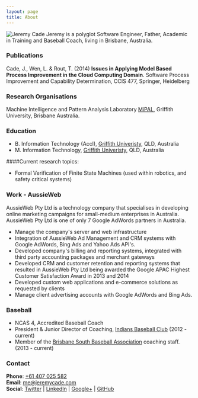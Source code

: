 ```yaml
---
layout: page
title: About
---
```


<img src="../images/JeremyCa.jpg" title="Jeremy Cade" class="right">
Jeremy is a polyglot Software Engineer, Father, Academic in Training and Baseball Coach, living in Brisbane, Australia.

### Publications
Cade, J., Wen, L. & Rout, T. (2014) **Issues in Applying Model Based Process Improvement in the Cloud Computing Domain**. Software Process Improvement and Capability Determination, CCIS 477, Springer, Heidelberg

### Research Organisations
Machine Intelligence and Pattern Analysis Laboratory [MiPAL](http://www.mipal.net.au), Griffith University, Brisbane Australia.

### Education
- B. Information Technology (Accl), [Griffith Univeristy](http://www.griffith.edu.au), QLD, Australia
- M. Information Technology, [Griffith Univeristy](http://www.griffith.edu.au), QLD, Australia

####Current research topics:
- Formal Verification of Finite State Machines (used within robotics, and safety critical systems) 

### Work - AussieWeb
AussieWeb Pty Ltd is a technology company that specialises in developing online marketing campaigns for small-medium enterprises in Australia. AussieWeb Pty Ltd is one of only 7 Google AdWords partners in Australia. 

- Manage the company's server and web infrastructure
- Integration of AussieWeb Ad Management and CRM systems with Google AdWords, Bing Ads and Yahoo Ads API's.
- Developed company's billing and reporting systems, integrated with third party accounting packages and merchant gateways
- Developed CRM and customer retention and reporting systems that resulted in AussieWeb Pty Ltd being awarded the Google APAC Highest Customer Satisfaction Award in 2013 and 2014
- Developed custom web applications and e-commerce solutions as requested by clients
- Manage client advertising accounts with Google AdWords and Bing Ads.

### Baseball
- NCAS 4, Accredited Baseball Coach
- President & Junior Director of Coaching, [Indians Baseball Club](http://www.indians.org.au) (2012 - current)
- Member of the [Brisbane South Baseball Association](http://bsba.baseball.com.au) coaching staff. (2013 - current) 

### Contact
**Phone**: [+61 407 025 582](tel://+61407025582)<br />
**Email**: [me@jeremycade.com](mailto://me@jeremycade.com)<br />
**Social**: [Twitter](https://twitter.com/jcade83) | [LinkedIn](http://au.linkedin.com/in/jeremycade) | [Google+](https://plus.google.com/+JeremyCade/) | [GitHub](https://github.com/JeremyCade)